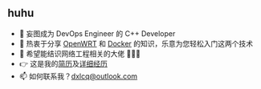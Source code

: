 ## huhu

- 🔭 妄图成为 DevOps Engineer 的 C++ Developer
- 🌱 热衷于分享 [OpenWRT](https://openwrt.org/) 和 [Docker](https://www.docker.com/) 的知识，乐意为您轻松入门这两个技术
- 👯 希望能结识网络工程相关的大佬 🙏🙏🙏
- 👉 这是我的[简历](https://dxlcq.cn/src/jiao/profile/)及[详细经历](https://dxlcq.cn/src/jiao/cv/)
- 📫 如何联系我？[dxlcq@outlook.com](mailto:dxlcq@outlook.com)
